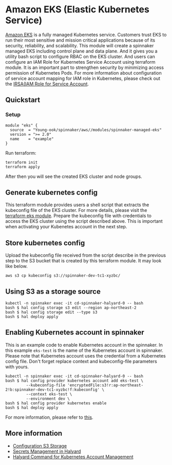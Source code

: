 # Amazon EKS (Elastic Kubernetes Service)
[Amazon EKS](https://aws.amazon.com/eks/) is a fully managed Kubernetes service. Customers trust EKS to run their most sensitive and mission critical applications because of its security, reliability, and scalability. This module will create a spinnaker managed EKS including control plane and data plane. And it gives you a utility bash script to configure RBAC on the EKS cluster. And users can configure an IAM Role for Kubernetes Service Account using terraform module. It is an important part to strengthen security by minimizing access permission of Kubernetes Pods. For more information about configuration of service account mapping for IAM role in Kubernetes, please check out the [IRSA(IAM Role for Service Account](https://github.com/Young-ook/terraform-aws-eks/blob/main/modules/iam-role-for-serviceaccount/README.md).

## Quickstart
### Setup
```hcl
module "eks" {
  source  = "Young-ook/spinnaker/aws//modules/spinnaker-managed-eks"
  version = ">= 2.0"
  name    = "example"
}
```
Run terraform:
```
terraform init
terraform apply
```
After then you will see the created EKS cluster and node groups.

## Generate kubernetes config
This terraform module provides users a shell script that extracts the kubeconfig file of the EKS cluster. For more details, please visit the [terraform eks module](
https://github.com/Young-ook/terraform-aws-eks/blob/main/README.md#generate-kubernetes-config).
Prepare the kubeconfig file with credentials to access the EKS cluster using the script described above. This is important when activating your Kubenetes account in the next step.

## Store kubernetes config
Upload the kubeconfig file received from the script describe in the previous step to the S3 bucket that is created by this terraform module. It may look like below.
```
aws s3 cp kubeconfig s3://spinnaker-dev-tc1-xyzbc/
```

## Using S3 as a storage source
```
kubectl -n spinnaker exec -it cd-spinnaker-halyard-0 -- bash
bash $ hal config storage s3 edit --region ap-northeast-2
bash $ hal config storage edit --type s3
bash $ hal deploy apply
```

## Enabling Kubernetes account in spinnaker
This is an example code to enable Kubernetes account in the spinnaker. In this example `eks-test` is the name of the Kubernetes account in spinnaker. Please note that Kubernetes account uses the credential from a Kubernetes config file. Don't forget replace context and kubeconfig-file parameters with yours.
```
kubectl -n spinnaker exec -it cd-spinnaker-halyard-0 -- bash
bash $ hal config provider kubernetes account add eks-test \
         --kubeconfig-file 'encryptedFile:s3!r:ap-northeast-2!b:spinnaker-dev-tc1-xyzbc!f:kubeconfig' \
         --context eks-test \
         --environment dev \
bash $ hal config provider kubernetes enable
bash $ hal deploy apply
```
For more information, please refer to [this](https://spinnaker.io/setup/install/providers/kubernetes-v2/).

## More information
- [Configuration S3 Storage](https://spinnaker.io/setup/install/storage/s3/)
- [Secrets Management in Halyard](https://spinnaker.io/reference/halyard/secrets/)
- [Halyard Command for Kubernetes Account Management](https://spinnaker.io/reference/halyard/commands/#hal-config-provider-kubernetes-account-add)
